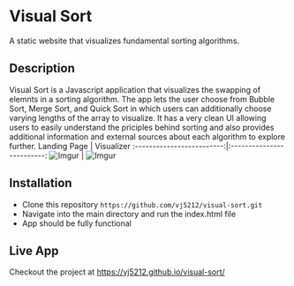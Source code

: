 # Visual Sort
A static website that visualizes fundamental sorting algorithms.

## Description
Visual Sort is a Javascript application that visualizes the swapping of elemnts in a sorting algorithm. The app lets the user choose from Bubble Sort, Merge Sort, and Quick Sort in which users can additionally choose varying lengths of the array to visualize. It has a very clean UI allowing users to easily understand the priciples behind sorting and also provides additional information and external sources about each algorithm to explore further.
Landing Page             |  Visualizer
:-------------------------:|:-------------------------:
![Imgur](https://i.imgur.com/OUtiPi1.png)  |  ![Imgur](https://i.imgur.com/uhE3Ikl.png)

## Installation
* Clone this repository ```https://github.com/vj5212/visual-sort.git```
* Navigate into the main directory and run the index.html file 
* App should be fully functional

## Live App
Checkout the project at https://vj5212.github.io/visual-sort/
